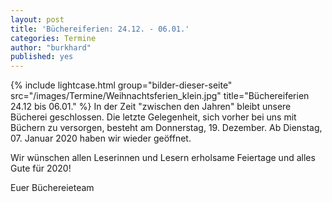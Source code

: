 ```yaml
---
layout: post
title: 'Büchereiferien: 24.12. - 06.01.'
categories: Termine
author: "burkhard"
published: yes
---
```

{% include lightcase.html group="bilder-dieser-seite"
      src="/images/Termine/Weihnachtsferien_klein.jpg" 
      title="Büchereiferien 24.12 bis 06.01." %}
In der Zeit "zwischen den Jahren" bleibt unsere Bücherei geschlossen. Die letzte Gelegenheit, sich vorher bei uns mit Büchern zu versorgen, besteht am Donnerstag, 19. Dezember. Ab Dienstag, 07. Januar 2020 haben wir wieder geöffnet.

Wir wünschen allen Leserinnen und Lesern erholsame Feiertage und alles Gute für 2020!

Euer Büchereieteam
